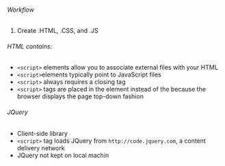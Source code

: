 ###### Workflow
1. Create .HTML, .CSS, and .JS

###### HTML contains:
* `<script>` elements allow you to associate external files with your HTML
* `<script>`elements typically point to JavaScript files
* `<script>` always requires a closing tag
* `<script>` tags are placed in the <body> element instead of the <head> because
the browser displays the page top-down fashion

###### JQuery
* Client-side library
* `<script>` tag loads JQuery from `http://code.jquery.com`, a content delivery network
* JQuery not kept on local machin

